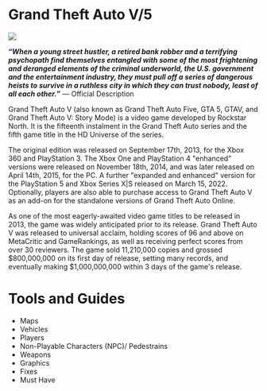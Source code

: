# Grand Theft Auto V/5 

![](https://static.wikia.nocookie.net/gtawiki/images/7/76/CoverArt-GTAV.png)

**“***When a young street hustler, a retired bank robber and a terrifying psychopath find themselves entangled with some of the most frightening and deranged elements of the criminal underworld, the U.S. government and the entertainment industry, they must pull off a series of dangerous heists to survive in a ruthless city in which they can trust nobody, least of all each other.***”** — Official Description

Grand Theft Auto V (also known as Grand Theft Auto Five, GTA 5, GTAV, and Grand Theft Auto V: Story Mode) is a video game developed by Rockstar North. It is the fifteenth instalment in the Grand Theft Auto series and the fifth game title in the HD Universe of the series.

The original edition was released on September 17th, 2013, for the Xbox 360 and PlayStation 3. The Xbox One and PlayStation 4 "enhanced" versions were released on November 18th, 2014, and was later released on April 14th, 2015, for the PC. A further "expanded and enhanced" version for the PlayStation 5 and Xbox Series X|S released on March 15, 2022. Optionally, players are also able to purchase access to Grand Theft Auto V as an add-on for the standalone versions of Grand Theft Auto Online.

As one of the most eagerly-awaited video game titles to be released in 2013, the game was widely anticipated prior to its release. Grand Theft Auto V was released to universal acclaim, holding scores of 96 and above on MetaCritic and GameRankings, as well as receiving perfect scores from over 30 reviewers. The game sold 11,210,000 copies and grossed $800,000,000 on its first day of release, setting many records, and eventually making $1,000,000,000 within 3 days of the game's release.

# Tools and Guides
- Maps
- Vehicles
- Players
- Non-Playable Characters (NPC)/ Pedestrains
- Weapons
- Graphics
- Fixes
- Must Have
